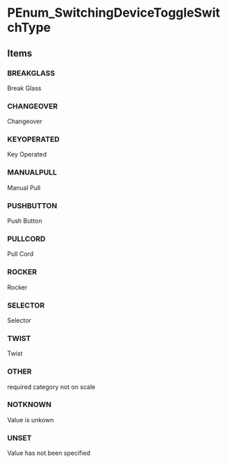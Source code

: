 # PEnum_SwitchingDeviceToggleSwitchType
<!-- end of short definition -->

## Items

### BREAKGLASS
Break Glass

### CHANGEOVER
Changeover

### KEYOPERATED
Key Operated

### MANUALPULL
Manual Pull

### PUSHBUTTON
Push Button

### PULLCORD
Pull Cord

### ROCKER
Rocker

### SELECTOR
Selector

### TWIST
Twist

### OTHER
required category not on scale

### NOTKNOWN
Value is unkown

### UNSET
Value has not been specified
